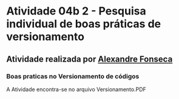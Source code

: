 # Atividade 04b 2 - Pesquisa individual de boas práticas de versionamento
## Atividade realizada por __[Alexandre Fonseca](https://github.com/Alxfonsec)__
### Boas praticas no Versionamento de códigos

A Atividade encontra-se no arquivo Versionamento.PDF


